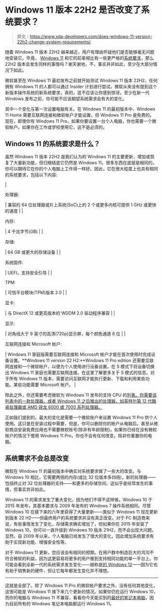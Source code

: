 # Windows 11 版本 22H2 是否改变了系统要求？

> 原文：<https://www.xda-developers.com/does-windows-11-version-22h2-change-system-requirements/>

随着 Windows 11 版本 22H2 越来越近，用户有理由怀疑他们是否能够毫无问题地安装它。毕竟， [Windows 11](https://www.xda-developers.com/windows-11/) 和它的前辈相比有一些更严格的[系统要求](https://www.xda-developers.com/windows-11-minimum-requirements/)，那么 22H2 版本会发生同样的事情吗？谢天谢地，不，事实并非如此，至少在大部分情况下如此。

微软甚至在 Windows 11 最初发布之前就开始测试 Windows 11 版本 22H2，任何拥有 Windows 11 的人都可以通过 Insider 计划进行尝试。微软从来没有提到这个新版本操作系统的新系统要求，真的，这不应该让你感到惊讶。至少在新一代 Windows 发布之前，你可能不应该期望系统需求会有大的变化。

其中一个变化与第一次设置电脑有关。在 Windows 11 的最初版本中，Windows 11 Home 需要互联网连接和微软帐户才能设置，但 Windows 11 Pro 是免费的。现在，即使你有 Windows 11 Pro，如果你要设置一台个人电脑，你也需要一个微软帐户。如果你在工作或学校使用它，这不是必须的。

## Windows 11 的系统要求是什么？

虽然 Windows 11 版本 22H2 是我们认为的 Windows 11 的主要更新，增加或恢复了大量新功能，但归根结底它仍然是 Windows 11。很多东西在底层是相同的，你可以期待它在你的个人电脑上工作得一样好。因此，它在很大程度上也具有相同的系统要求，包括以下内容:

| 

处理器:

 | 兼容的 64 位处理器或片上系统(SoC)上的 2 个或更多内核可提供 1 GHz 或更快的速度 |
| 

内存:

 | 4 千兆字节(GB) |
| 

存储:

 | 64 GB 或更大的存储设备 |
| 

系统固件:

 | UEFI，支持安全引导 |
| 

TPM:

 | 可信平台模块(TPM)版本 2.0 |
| 

显卡:

 | 与 DirectX 12 或更高版本的 WDDM 2.0 驱动程序兼容 |
| 

显示:

 | 对角线大于 9 英寸的高清(720p)显示屏，每个颜色通道 8 位 |
| 

互联网连接和 Microsoft 帐户:

 | Windows 11 家庭版需要互联网连接和 Microsoft 帐户才能在首次使用时完成设备设置。**Windows 11 version 22 H2:**Windows 11 Pro edition 还需要互联网连接和一个微软帐户，以便为个人使用进行设备设置。在 S 模式下将设备切换出 Windows 11 家庭也需要互联网连接。在这里了解更多关于 S 模式的信息。对于所有 Windows 11 版本，需要访问互联网才能执行更新、下载和利用某些功能。某些功能需要 Microsoft 帐户。 |

除此之外，你还需要考虑微软为 Windows 11 发布的支持 CPU 的[列表。你需要该列表中的一款处理器，或者 Windows 11 之后推出的处理器，如英特尔第 12 代酷睿处理器或 AMD 锐龙 6000 或 7000 系列处理器。](https://www.xda-developers.com/cpus-compatible-windows-11/)

正如我们提到的，最大的变化是需要一个微软账户来设置 Windows 11 Pro 供个人使用。这只是在安装过程中需要，但是，你可以删除你的帐户从电脑后。甚至从微软商店安装免费应用也不需要微软账号(除非有年龄限制)。如果你已经在没有微软账户的情况下使用 Windows 11 Pro，你也不会有任何改变，除非你重置你的电脑。

## 系统需求不会总是改变

微软在 Windows 11 的最初版本中确实对系统要求做了一些大的改变。与 Windows 10 相比，它需要两倍的内存(或比 32 位版本多四倍)，新的处理器——包括终止对 32 位处理器的支持——和更多的存储空间。这似乎是经常发生的事情，但事实并非如此。

Windows 11 的需求发生了重大变化，因为他们不得不这样做。Windows 10 于 2015 年发布，其基本要求与 2009 年发布的 Windows 7 操作系统相同。尽管 Windows 10 在接下来的六年里获得了大量更新——类似于 Windows 11 现在更新到版本 22 H2——但最终用户的系统要求并没有真正改变。对于 PC 制造商来说，有些事情发生了变化，存储需求确实增加了，但如果你在 2015 年安装了 Windows 10，你可以一直升级到 Windows 10 版本 21H2，而不会出现大问题。显然，自 2009 年以来，个人电脑已经发生了很大的变化，因此增加系统要求有助于实现新功能、增强安全性等。

对于 Windows 11 更新，您应该会有相同的预期。在用户群中制造巨大的鸿沟不符合微软的利益，因为这更容易将更多的用户推到支持相同功能的单一平台上。你可能会看到全新一代的系统需求发生变化——据称是[的 Windows 12](https://www.xda-developers.com/windows-12/)——因为它也有助于销售新的硬件，但让它每年都发生变化并不理想。

* * *

这就是全部了。除了 Windows 11 Pro 的微软帐户要求之外，没有任何其他变化，这很可能是 Windows 11 接下来几个更新的情况。如果你仍在运行 Windows 10，而你的电脑与 Windows 11 不兼容，看看你今天能买到的[最好的笔记本电脑](https://www.xda-developers.com/best-laptops/)，因为目前所有的 Windows 笔记本电脑都运行 Windows 11。